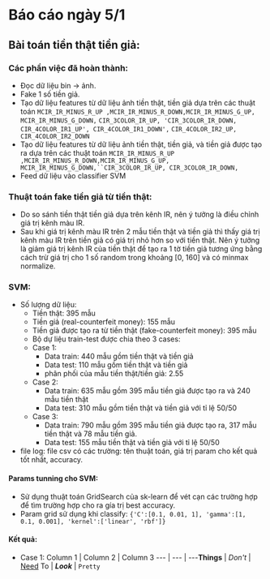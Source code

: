 
# Báo cáo ngày 5/1

## Bài toán tiền thật tiền giả:

### Các phần việc đã hoàn thành:
- Đọc dữ liệu bin -> ảnh.
- Fake 1 số tiền giả.
- Tạo dữ liệu features từ dữ liệu ảnh tiền thật, tiền giả dựa trên các thuật toán `MCIR_IR_MINUS_R_UP ,MCIR_IR_MINUS_R_DOWN,MCIR_IR_MINUS_G_UP, MCIR_IR_MINUS_G_DOWN,`
`CIR_3COLOR_IR_UP, 'CIR_3COLOR_IR_DOWN, CIR_4COLOR_IR1_UP', CIR_4COLOR_IR1_DOWN',` `CIR_4COLOR_IR2_UP, CIR_4COLOR_IR2_DOWN`
- Tạo dữ liệu features từ dữ liệu ảnh tiền thật, tiền giả, và tiền giả được tạo ra dựa trên các thuật toán `MCIR_IR_MINUS_R_UP ,MCIR_IR_MINUS_R_DOWN,MCIR_IR_MINUS_G_UP, MCIR_IR_MINUS_G_DOWN,``CIR_3COLOR_IR_UP, CIR_3COLOR_IR_DOWN,`
- Feed dữ liệu vào classifier SVM

### Thuật toán fake tiền giả từ tiền thật:
- Do so sánh tiền thật tiền giả dựa trên kênh IR, nên ý tưởng là điều chỉnh giá trị kênh màu IR. 
- Sau khi giá trị kênh màu IR trên 2 mẫu tiền thật và tiền giả thì thấy giá trị kênh màu IR trên tiền giả có giá trị nhỏ hơn so với tiền thật. Nên ý tưởng là giảm giá trị kênh IR của tiền thật để tạo ra 1 tờ tiền giả tương ứng bằng cách trừ giá trị cho 1 số random trong khoảng [0, 160] và có minmax normalize.

### SVM:
- Số lượng dữ liệu:
	- Tiền thật: 395 mẫu
	- Tiền giả (real-counterfeit money): 155 mẫu
	- Tiền giả được tạo ra từ tiền thật (fake-counterfeit money): 395 mẫu
	- Bộ dự liệu train-test được chia theo 3 cases:
	- Case 1:
		- Data train: 440 mẫu gồm tiền thật và tiền giả
		- Data test: 110 mẫu gồm tiền thật và tiền giả
		- phân phối của mẫu tiền thật/tiền giả: 2.55
	- Case 2:
		- Data train: 635 mẫu gồm 395 mẫu tiền giả được tạo ra và 240 mẫu tiền thật
		- Data test: 310 mẫu gồm tiền thật và tiền giả với tỉ lệ 50/50
	- Case 3:
		- Data train: 790 mẫu gồm 395 mẫu tiền giả được tạo ra, 317 mẫu tiền thật và 78 mẫu tiền giả.
		- Data test: 155 mẫu tiền thật và tiền giả với tỉ lệ 50/50
- file log: file csv có các trường: tên thuật toán, giá trị param cho kết quả tốt nhất, accuracy.

#### Params tunning cho SVM:
- Sử dụng thuật toán GridSearch của sk-learn để vét cạn các trường hợp để tìm trường hợp cho ra gía trị best accuracy.
- Param grid sử dụng khi classify: `{'C':[0.1, 0.01, 1], 'gamma':[1, 0.1, 0.001], 'kernel':['linear', 'rbf']}`

#### Kết quả:
- Case 1:
Column 1 | Column 2 | Column 3
--- | --- | ---**Things** | _Don't_ | [Need](http://makeuseof.com)
To | *__Look__* | `Pretty`
